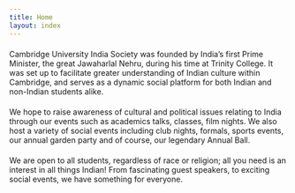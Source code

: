 ```yaml
---
title: Home
layout: index
---
```

<p style="margin-top:20px">
Cambridge University India Society was founded by India’s first Prime Minister, the great Jawaharlal Nehru, during his time at Trinity College. It was set up to facilitate greater understanding of Indian culture within Cambridge, and serves as a dynamic social platform for both Indian and non-Indian students alike.</p>
<p style="margin-top:20px">
We hope to raise awareness of cultural and political issues relating to India through our events such as academics talks, classes, film nights. We also host a variety of social events including club nights, formals, sports events, our annual garden party and of course, our legendary Annual Ball.</p>
<p style="margin-top:20px">
We are open to all students, regardless of race or religion; all you need is an interest in all things Indian! From fascinating guest speakers, to exciting social events, we have something for everyone.